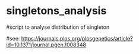 # singletons_analysis

#script to analyse distribution of singleton   

#see:  https://journals.plos.org/plosgenetics/article?id=10.1371/journal.pgen.1008348

